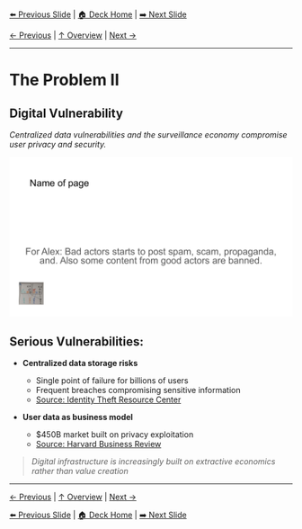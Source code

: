 <!-- Navigation Header -->
[⬅️ Previous Slide](slide02.md) | [🏠 Deck Home](../README.md) | [➡️ Next Slide](slide04.md)

[← Previous](slide02.md) | [↑ Overview](../README.md) | [Next →](slide04.md)

---

# The Problem II

## Digital Vulnerability

*Centralized data vulnerabilities and the surveillance economy compromise user privacy and security.*

![The Problem II](../images/slide3.png)


## Serious Vulnerabilities:

- **Centralized data storage risks**
  - Single point of failure for billions of users
  - Frequent breaches compromising sensitive information
  - [Source: Identity Theft Resource Center](https://www.idtheftcenter.org/publication/identity-theft-resource-centers-2021-annual-data-breach-report-sets-new-record-for-number-of-compromises/)

- **User data as business model**
  - $450B market built on privacy exploitation
  - [Source: Harvard Business Review](https://hbr.org/2022/10/the-hidden-cost-of-digital-surveillance)

> *Digital infrastructure is increasingly built on extractive economics rather than value creation*



---

[← Previous](slide02.md) | [↑ Overview](../README.md) | [Next →](slide04.md)



<!-- Navigation Footer -->
[⬅️ Previous Slide](slide02.md) | [🏠 Deck Home](../README.md) | [➡️ Next Slide](slide04.md)